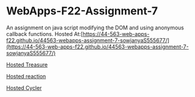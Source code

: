 # WebApps-F22-Assignment-7
An assignment on java script modifying the DOM and using anonymous callback functions.
Hosted At:[https://44-563-web-apps-f22.github.io/44563-webapps-assignment-7-sowjanyaS555677/](https://44-563-web-apps-f22.github.io/44563-webapps-assignment-7-sowjanyaS555677/)

[Hosted Treasure](https://44-563-web-apps-f22.github.io/44563-webapps-assignment-7-sowjanyaS555677/tresure.html)

[Hosted reaction](https://44-563-web-apps-f22.github.io/44563-webapps-assignment-7-sowjanyaS555677/reaction.html)

[Hosted Cycler](https://44-563-web-apps-f22.github.io/44563-webapps-assignment-7-sowjanyaS555677/cycler.html)
